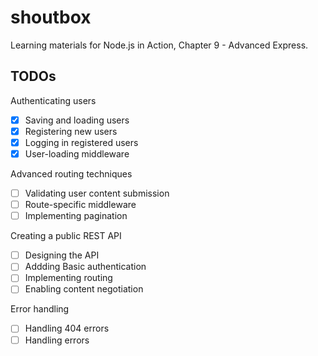 # shoutbox

Learning materials for Node.js in Action, Chapter 9 - Advanced Express.

## TODOs

Authenticating users

- [x] Saving and loading users
- [x] Registering new users
- [x] Logging in registered users
- [x] User-loading middleware

Advanced routing techniques

- [ ] Validating user content submission
- [ ] Route-specific middleware
- [ ] Implementing pagination

Creating a public REST API

- [ ] Designing the API
- [ ] Addding Basic authentication
- [ ] Implementing routing
- [ ] Enabling content negotiation

Error handling

- [ ] Handling 404 errors
- [ ] Handling errors